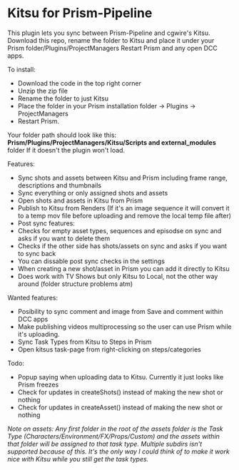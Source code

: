 # Kitsu for Prism-Pipeline
This plugin lets you sync between Prism-Pipeline and cgwire\'s Kitsu.
Download this repo, rename the folder to Kitsu and place it under your Prism folder/Plugins/ProjectManagers
Restart Prism and any open DCC apps.

To install:
- Download the code in the top right corner
- Unzip the zip file
- Rename the folder to just Kitsu
- Place the folder in your Prism installation folder -> Plugins -> ProjectManagers
- Restart Prism.

Your folder path should look like this: **Prism/Plugins/ProjectManagers/Kitsu/Scripts and external_modules** folder
If it doesn't the plugin won't load.

Features:
- Sync shots and assets between Kitsu and Prism including frame range, descriptions and thumbnails
- Sync everything or only assigned shots and assets
- Open shots and assets in Kitsu from Prism
- Publish to Kitsu from Renders (If it's an image sequence it will convert it to a temp mov file before uploading and remove the local temp file after)
- Post sync features:
 - Checks for empty asset types, sequences and episodse on sync and asks if you want to delete them
 - Checks if the other side has shots/assets on sync and asks if you want to sync back
 - You can dissable post sync checks in the settings
- When creating a new shot/asset in Prism you can add it directly to Kitsu
- Does work with TV Shows but only Kitsu to Local, not the other way around (folder structure problems atm)

Wanted features:
- Posibility to sync comment and image from Save and comment within DCC apps
- Make publishing videos multiprocessing so the user can use Prism while it's uploading.
- Sync Task Types from Kitsu to Steps in Prism
- Open kitsus task-page from right-clicking on steps/categories

Todo:
- Popup saying when uploading data to Kitsu. Currently it just looks like Prism freezes
- Check for updates in createShots() instead of making the new shot or nothing
- Check for updates in createAsset() instead of making the new shot or nothing

*Note on assets:
Any first folder in the root of the assets folder is the Task Type (Characters/Environment/FX/Props/Custom) and the assets within that folder will be assigned to that task type.
Multiple subdirs isn\'t supported because of this. It\'s the only way I could think of to make it work nice with Kitsu while you still get the task types.*
